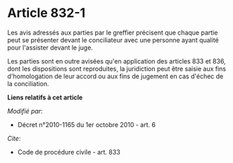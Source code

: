 # Article 832-1

Les avis adressés aux parties par le greffier précisent que chaque partie peut se présenter devant le conciliateur avec une
personne ayant qualité pour l'assister devant le juge. 

Les parties sont en outre avisées qu'en application des articles 833 et 836, dont les dispositions sont reproduites, la
juridiction peut être saisie aux fins d'homologation de leur accord ou aux fins de jugement en cas d'échec de la
conciliation.

**Liens relatifs à cet article**

_Modifié par_:

  - Décret n°2010-1165 du 1er octobre 2010 - art. 6

_Cite_:

  - Code de procédure civile - art. 833
